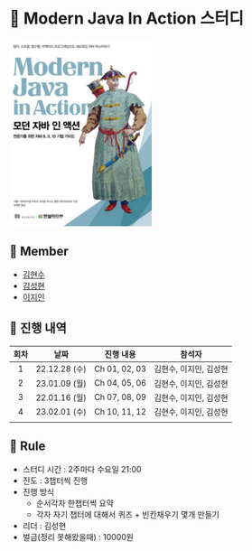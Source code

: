 # 🚀 Modern Java In Action 스터디

<img src="https://raw.githubusercontent.com/hscom96/ImageStore/main/images/2023/01/09/image-20230109230353885.png" alt="image-20230109230353885" style="width:50%;" />

## 📘 Member 

- [김현수](https://github.com/hscom96)
- [김성현](https://github.com/kim-svadoz)
- [이지인](https://github.com/LeahJiinLee)

## 📙 진행 내역

| 회차 |     날짜      |   진행 내용   |         참석자         |
| :--: | :-----------: | :-----------: | :--------------------: |
|  1   | 22.12.28 (수) | Ch 01, 02, 03 | 김현수, 이지인, 김성현 |
|  2   | 23.01.09 (월) | Ch 04, 05, 06 | 김현수, 이지인, 김성현 |
|  3   | 22.01.16 (월) | Ch 07, 08, 09 | 김현수, 이지인, 김성현 |
|  4   | 23.02.01 (수) | Ch 10, 11, 12 | 김현수, 이지인, 김성현 |
|      |               |               |                        |

## 📗 Rule

- 스터디 시간 : 2주마다 수요일 21:00
- 진도 : 3챕터씩 진행
- 진행 방식
  - 순서각자 한챕터씩 요약
  - 각자 자기 챕터에 대해서 퀴즈 + 빈칸채우기 몇개 만들기
- 리더 : 김성현
- 벌금(정리 못해왔을때) : 10000원

